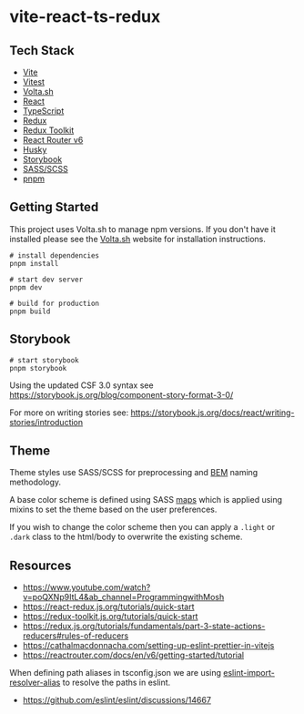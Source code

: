 # vite-react-ts-redux

## Tech Stack

- [Vite](https://vitejs.dev/)
- [Vitest](https://vitest.dev/)
- [Volta.sh](https://volta.sh/)
- [React](https://reactjs.org/)
- [TypeScript](https://www.typescriptlang.org/)
- [Redux](https://redux.js.org/)
- [Redux Toolkit](https://redux-toolkit.js.org/)
- [React Router v6](https://reactrouter.com/en/6.5.0)
- [Husky](https://typicode.github.io/husky/#/)
- [Storybook](https://storybook.js.org/docs/react/builders/vite)
- [SASS/SCSS](https://sass-lang.com/)
- [pnpm](https://pnpm.io/)

## Getting Started

This project uses Volta.sh to manage npm versions. If you don't have it installed please see the [Volta.sh](https://volta.sh/) website for installation instructions.

```
# install dependencies
pnpm install

# start dev server
pnpm dev

# build for production
pnpm build
```

## Storybook

```
# start storybook
pnpm storybook
```

Using the updated CSF 3.0 syntax see https://storybook.js.org/blog/component-story-format-3-0/

For more on writing stories see: https://storybook.js.org/docs/react/writing-stories/introduction

## Theme

Theme styles use SASS/SCSS for preprocessing and [BEM](https://getbem.com/) naming methodology.

A base color scheme is defined using SASS [maps](https://sass-lang.com/documentation/values/maps) which is applied using mixins to set the theme based on the user preferences.

If you wish to change the color scheme then you can apply a `.light` or `.dark` class to the html/body to overwrite the existing scheme.

## Resources

- https://www.youtube.com/watch?v=poQXNp9ItL4&ab_channel=ProgrammingwithMosh
- https://react-redux.js.org/tutorials/quick-start
- https://redux-toolkit.js.org/tutorials/quick-start
- https://redux.js.org/tutorials/fundamentals/part-3-state-actions-reducers#rules-of-reducers
- https://cathalmacdonnacha.com/setting-up-eslint-prettier-in-vitejs
- https://reactrouter.com/docs/en/v6/getting-started/tutorial

When defining path aliases in tsconfig.json we are using [eslint-import-resolver-alias](https://www.npmjs.com/package/eslint-import-resolver-alias) to resolve the paths in eslint.

- https://github.com/eslint/eslint/discussions/14667
